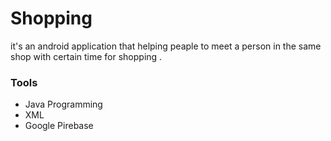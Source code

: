 # Shopping
it's an android application that helping peaple to meet a person in the same shop with certain time for shopping .

### Tools 
- Java Programming
- XML  
- Google Pirebase 
